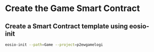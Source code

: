 # Create the Game Smart Contract

## Create a Smart Contract template using eosio-init
```bash
eosio-init --path=Game --project=p2ewgamelogi
```

